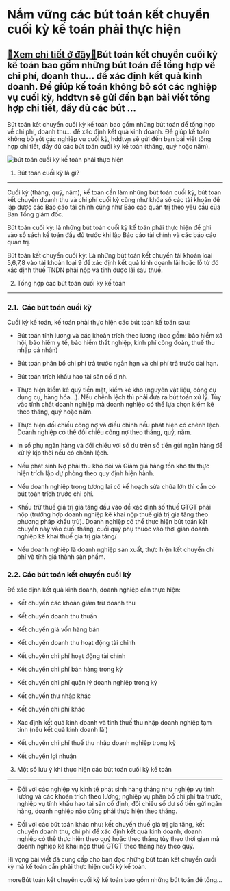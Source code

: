 Nắm vững các bút toán kết chuyển cuối kỳ kế toán phải thực hiện
===============================================================

[:gift:Xem chi tiết ở đây:gift:](https://hddtvn.com/nam-vung-cac-but-toan-ket-chuyen-cuoi-ky-ke-toan-phai-thuc-hien/)Bút toán kết chuyển cuối kỳ kế toán bao gồm những bút toán để tổng hợp về chi phí, doanh thu… để xác định kết quả kinh doanh. Để giúp kế toán không bỏ sót các nghiệp vụ cuối kỳ, hddtvn sẽ gửi đến bạn bài viết tổng hợp chi tiết, đầy đủ các bút …
----------------------------------------------------------------------------------------------------------------------------------------------------------------------------------------------------------------------------------------------------

Bút toán kết chuyển cuối kỳ kế toán bao gồm những bút toán để tổng hợp về chi phí, doanh thu… để xác định kết quả kinh doanh. Để giúp kế toán không bỏ sót các nghiệp vụ cuối kỳ, hddtvn sẽ gửi đến bạn bài viết tổng hợp chi tiết, đầy đủ các bút toán cuối kỳ kế toán (tháng, quý hoặc năm).


![bút toán cuối kỳ kế toán phải thực hiện](https://hddtvn.com/wp-content/uploads/2021/01/bút-toán.jpg)


1. Bút toán cuối kỳ là gì?
--------------------------


Cuối kỳ (tháng, quý, năm), kế toán cần làm những bút toán cuối kỳ, bút toán kết chuyển doanh thu và chi phí cuối kỳ cũng như khóa sổ các tài khoản để lập được các Báo cáo tài chính cũng như Báo cáo quản trị theo yêu cầu của Ban Tổng giám đốc.


Bút toán cuối kỳ: là những bút toán cuối kỳ kế toán phải thực hiện để ghi vào sổ sách kế toán đầy đủ trước khi lập Báo cáo tài chính và các báo cáo quản trị.


Bút toán kết chuyển cuối kỳ: Là những bút toán kết chuyển tài khoản loại 5,6,7,8 vào tài khoản loại 9 để xác định kết quả kinh doanh lãi hoặc lỗ từ đó xác định thuế TNDN phải nộp và tính được lãi sau thuế.


2. Tổng hợp các bút toán cuối kỳ kế toán
----------------------------------------


### 2.1.  Các bút toán cuối kỳ


Cuối kỳ kế toán, kế toán phải thực hiện các bút toán kế toán sau:




* Bút toán tính lương và các khoản trích theo lương (bao gồm: bảo hiểm xã hội, bảo hiểm y tế, bảo hiểm thất nghiệp, kinh phí công đoàn, thuế thu nhập cá nhân)

* Bút toán phân bổ chi phí trả trước ngắn hạn và chi phí trả trước dài hạn.

* Bút toán trích khấu hao tài sản cố định.

* Thực hiện kiểm kê quỹ tiền mặt, kiểm kê kho (nguyên vật liệu, công cụ dụng cụ, hàng hóa…). Nếu chênh lệch thì phải đưa ra bút toán xử lý. Tùy vào tính chất doanh nghiệp mà doanh nghiệp có thể lựa chọn kiểm kê theo tháng, quý hoặc năm.

* Thực hiện đối chiếu công nợ và điều chỉnh nếu phát hiện có chênh lệch. Doanh nghiệp có thể đối chiếu công nợ theo tháng, quý, năm.

* In sổ phụ ngân hàng và đối chiếu với số dư trên sổ tiền gửi ngân hàng để xử lý kịp thời nếu có chênh lệch.

* Nếu phát sinh Nợ phải thu khó đòi và Giảm giá hàng tồn kho thì thực hiện trích lập dự phòng theo quy định hiện hành.

* Nếu doanh nghiệp trong tương lai có kế hoạch sửa chữa lớn thì cần có bút toán trích trước chi phí.

* Khấu trừ thuế giá trị gia tăng đầu vào để xác định số thuế GTGT phải nộp (trường hợp doanh nghiệp kê khai nộp thuế giá trị gia tăng theo phương pháp khấu trừ). Doanh nghiệp có thể thực hiện bút toán kết chuyển này vào cuối tháng, cuối quý phụ thuộc vào thời gian doanh nghiệp kê khai thuế giá trị gia tăng/

* Nếu doanh nghiệp là doanh nghiệp sản xuất, thực hiện kết chuyển chi phí và tính giá thành sản phẩm.



### 2.2. Các bút toán kết chuyển cuối kỳ


Để xác định kết quả kinh doanh, doanh nghiệp cần thực hiện:




* Kết chuyển các khoản giảm trừ doanh thu

* Kết chuyển doanh thu thuần

* Kết chuyển giá vốn hàng bán

* Kết chuyển doanh thu hoạt động tài chính

* Kết chuyển chi phí hoạt động tài chính

* Kết chuyển chi phí bán hàng trong kỳ

* Kết chuyển chi phí quản lý doanh nghiệp trong kỳ

* Kết chuyển thu nhập khác

* Kết chuyển chi phí khác

* Xác định kết quả kinh doanh và tính thuế thu nhập doanh nghiệp tạm tính (nếu kết quả kinh doanh lãi)

* Kết chuyển chi phí thuế thu nhập doanh nghiệp trong kỳ

* Kết chuyển lợi nhuận



3. Một số lưu ý khi thực hiện các bút toán cuối kỳ kế toán
----------------------------------------------------------




* Đối với các nghiệp vụ kinh tế phát sinh hàng tháng như nghiệp vụ tính lương và các khoản trích theo lương; nghiệp vụ phân bổ chi phí trả trước, nghiệp vụ tính khấu hao tài sản cố định, đối chiếu số dư số tiền gửi ngân hàng, doanh nghiệp nào cũng phải thực hiện theo tháng.

* Đối với các bút toán khác như: kết chuyển thuế giá trị gia tăng, kết chuyển doanh thu, chi phí để xác định kết quả kinh doanh, doanh nghiệp có thể thực hiện theo quý hoặc theo tháng tùy theo thời gian mà doanh nghiệp kê khai nộp thuế GTGT theo tháng hay theo quý.



Hi vọng bài viết đã cung cấp cho bạn đọc những bút toán kết chuyển cuối kỳ mà kế toán cần phải thực hiện cuối kỳ kế toán.



moreBút toán kết chuyển cuối kỳ kế toán bao gồm những bút toán để tổng…

